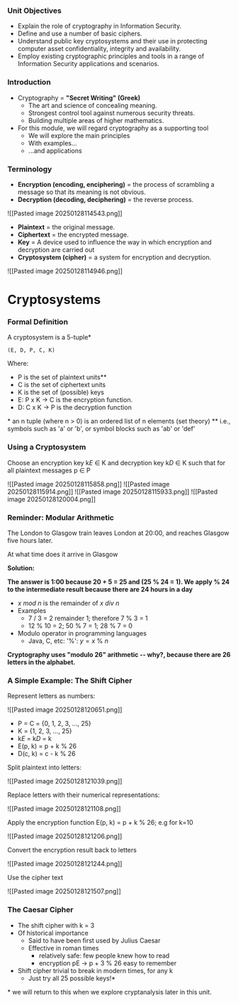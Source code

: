 ### Unit Objectives

- Explain the role of cryptography in Information Security.
- Define and use a number of basic ciphers.
- Understand public key cryptosystems and their use in protecting computer asset confidentiality, integrity and availability.
- Employ existing cryptographic principles and tools in a range of Information Security applications and scenarios.

### Introduction

- Cryptography = __"Secret Writing" (Greek)__
	- The art and science of concealing meaning.
	- Strongest control tool against numerous security threats.
	- Building multiple areas of higher mathematics.
- For this module, we will regard cryptography as a supporting tool
	- We will explore the main principles
	- With examples...
	- ...and applications

### Terminology

- __Encryption (encoding, enciphering)__ = the process of scrambling a message so that its meaning is not obvious.
- __Decryption (decoding, deciphering)__ = the reverse process.

![[Pasted image 20250128114543.png]]

- __Plaintext__ = the original message.
- __Ciphertext__ = the encrypted message.
- __Key__ = A device used to influence the way in which encryption and decryption are carried out
- __Cryptosystem (cipher)__ = a system for encryption and decryption.

![[Pasted image 20250128114946.png]]

# Cryptosystems

### Formal Definition

A cryptosystem is a 5-tuple*

	(E, D, P, C, K)

Where:

- P is the set of plaintext units**
- C is the set of ciphertext units
- K is the set of (possible) keys
- E: P x K -> C is the encryption function.
- D: C x K -> P is the decryption function

\* an n tuple (where n > 0) is an ordered list of n elements (set theory)
\** i.e., symbols such as 'a' or 'b', or symbol blocks such as 'ab' or 'def'

### Using a Cryptosystem

Choose an encryption key k$E$ ∈ K and decryption key k$D$ ∈ K such that for all plaintext messages p ∈ P

![[Pasted image 20250128115858.png]]
![[Pasted image 20250128115914.png]]
![[Pasted image 20250128115933.png]]
![[Pasted image 20250128120004.png]]

### Reminder: Modular Arithmetic

The London to Glasgow train leaves London at 20:00, and reaches Glasgow five hours later.

At what time does it arrive in Glasgow

__Solution:__

__The answer is 1:00 because 20 + 5 = 25 and (25 % 24 = 1). We apply % 24 to the intermediate result because there are 24 hours in a day__

- $x$ $mod$ $n$ is the remainder of $x$ $div$ $n$
- Examples
	- 7 / 3 = 2 remainder 1; therefore 7 % 3 = 1
	- 12 % 10 = 2; 50 % 7 = 1; 28 % 7 = 0
- Modulo operator in programming languages
	- Java, C, etc: '%': $y = x$ % $n$

__Cryptography uses "modulo 26" arithmetic -- why?, because there are 26 letters in the alphabet.__

### A Simple Example: The Shift Cipher

Represent letters as numbers:

![[Pasted image 20250128120651.png]]

- P = C = {0, 1, 2, 3, ..., 25}
- K = {1, 2, 3, ..., 25}
- k$E$ = k$D$ = k
- E(p, k) = p + k % 26
- D(c, k) = c - k % 26

Split plaintext into letters:

![[Pasted image 20250128121039.png]]

Replace letters with their numerical representations:

![[Pasted image 20250128121108.png]]

Apply the encryption function E(p, k) = p + k % 26; e.g for k=10

![[Pasted image 20250128121206.png]]

Convert the encryption result back to letters

![[Pasted image 20250128121244.png]]

Use the cipher text

![[Pasted image 20250128121507.png]]

### The Caesar Cipher

- The shift cipher with k = 3
- Of historical importance
	- Said to have been first used by Julius Caesar
	- Effective in roman times
		- relatively safe: few people knew how to read
		- encryption pE -> p + 3 % 26 easy to remember 
- Shift cipher trivial to break in modern times, for any k
	- Just try all 25 possible keys!*

\* we will return to this when we explore cryptanalysis later in this unit.